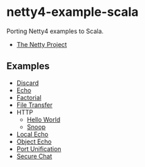 netty4-example-scala
====================

Porting Netty4 examples to Scala.

* [The Netty Project](https://github.com/netty/netty)

Examples
--------
* [Discard](src/main/scala/com/github/kxbmap/netty/example/discard)
* [Echo](src/main/scala/com/github/kxbmap/netty/example/echo)
* [Factorial](src/main/scala/com/github/kxbmap/netty/example/factorial)
* [File Transfer](src/main/scala/com/github/kxbmap/netty/example/filetransfer)
* HTTP
  * [Hello World](src/main/scala/com/github/kxbmap/netty/example/http/helloworld)
  * [Snoop](src/main/scala/com/github/kxbmap/netty/example/http/snoop)
* [Local Echo](src/main/scala/com/github/kxbmap/netty/example/localecho)
* [Object Echo](src/main/scala/com/github/kxbmap/netty/example/objectecho)
* [Port Unification](src/main/scala/com/github/kxbmap/netty/example/portunification)
* [Secure Chat](src/main/scala/com/github/kxbmap/netty/example/securechat)

